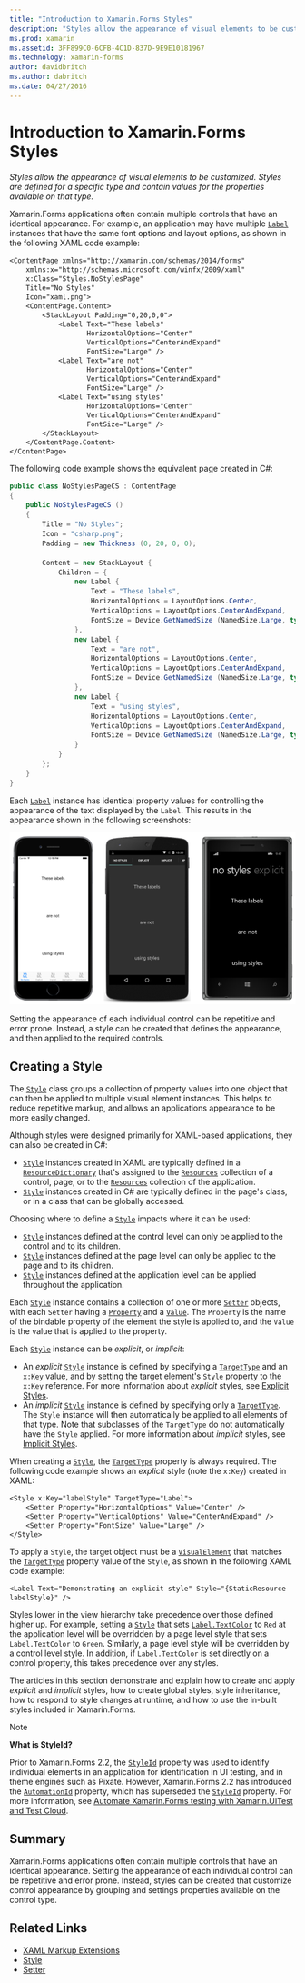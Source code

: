 ```yaml
---
title: "Introduction to Xamarin.Forms Styles"
description: "Styles allow the appearance of visual elements to be customized. Styles are defined for a specific type and contain values for the properties available on that type."
ms.prod: xamarin
ms.assetid: 3FF899C0-6CFB-4C1D-837D-9E9E10181967
ms.technology: xamarin-forms
author: davidbritch
ms.author: dabritch
ms.date: 04/27/2016
---
```


# Introduction to Xamarin.Forms Styles

_Styles allow the appearance of visual elements to be customized. Styles are defined for a specific type and contain values for the properties available on that type._

Xamarin.Forms applications often contain multiple controls that have an identical appearance. For example, an application may have multiple [`Label`](xref:Xamarin.Forms.Label) instances that have the same font options and layout options, as shown in the following XAML code example:

```xaml
<ContentPage xmlns="http://xamarin.com/schemas/2014/forms"
    xmlns:x="http://schemas.microsoft.com/winfx/2009/xaml"
    x:Class="Styles.NoStylesPage"
    Title="No Styles"
    Icon="xaml.png">
    <ContentPage.Content>
        <StackLayout Padding="0,20,0,0">
            <Label Text="These labels"
                   HorizontalOptions="Center"
                   VerticalOptions="CenterAndExpand"
                   FontSize="Large" />
            <Label Text="are not"
                   HorizontalOptions="Center"
                   VerticalOptions="CenterAndExpand"
                   FontSize="Large" />
            <Label Text="using styles"
                   HorizontalOptions="Center"
                   VerticalOptions="CenterAndExpand"
                   FontSize="Large" />
        </StackLayout>
    </ContentPage.Content>
</ContentPage>
```

The following code example shows the equivalent page created in C#:

```csharp
public class NoStylesPageCS : ContentPage
{
    public NoStylesPageCS ()
    {
        Title = "No Styles";
        Icon = "csharp.png";
        Padding = new Thickness (0, 20, 0, 0);

        Content = new StackLayout {
            Children = {
                new Label {
                    Text = "These labels",
                    HorizontalOptions = LayoutOptions.Center,
                    VerticalOptions = LayoutOptions.CenterAndExpand,
                    FontSize = Device.GetNamedSize (NamedSize.Large, typeof(Label))
                },
                new Label {
                    Text = "are not",
                    HorizontalOptions = LayoutOptions.Center,
                    VerticalOptions = LayoutOptions.CenterAndExpand,
                    FontSize = Device.GetNamedSize (NamedSize.Large, typeof(Label))
                },
                new Label {
                    Text = "using styles",
                    HorizontalOptions = LayoutOptions.Center,
                    VerticalOptions = LayoutOptions.CenterAndExpand,
                    FontSize = Device.GetNamedSize (NamedSize.Large, typeof(Label))
                }
            }
        };
    }
}
```

Each [`Label`](xref:Xamarin.Forms.Label) instance has identical property values for controlling the appearance of the text displayed by the `Label`. This results in the appearance shown in the following screenshots:

[![](introduction-images/no-styles.png "Label Appearance without Styles")](introduction-images/no-styles-large.png#lightbox "Label Appearance without Styles")

Setting the appearance of each individual control can be repetitive and error prone. Instead, a style can be created that defines the appearance, and then applied to the required controls.

## Creating a Style

The [`Style`](xref:Xamarin.Forms.Style) class groups a collection of property values into one object that can then be applied to multiple visual element instances. This helps to reduce repetitive markup, and allows an applications appearance to be more easily changed.

Although styles were designed primarily for XAML-based applications, they can also be created in C#:

- [`Style`](xref:Xamarin.Forms.Style) instances created in XAML are typically defined in a [`ResourceDictionary`](xref:Xamarin.Forms.ResourceDictionary) that's assigned to the [`Resources`](xref:Xamarin.Forms.VisualElement.Resources) collection of a control, page, or to the [`Resources`](xref:Xamarin.Forms.Application.Resources) collection of the application.
- [`Style`](xref:Xamarin.Forms.Style) instances created in C# are typically defined in the page's class, or in a class that can be globally accessed.

Choosing where to define a [`Style`](xref:Xamarin.Forms.Style) impacts where it can be used:

- [`Style`](xref:Xamarin.Forms.Style) instances defined at the control level can only be applied to the control and to its children.
- [`Style`](xref:Xamarin.Forms.Style) instances defined at the page level can only be applied to the page and to its children.
- [`Style`](xref:Xamarin.Forms.Style) instances defined at the application level can be applied throughout the application.

Each [`Style`](xref:Xamarin.Forms.Style) instance contains a collection of one or more [`Setter`](xref:Xamarin.Forms.Setter) objects, with each `Setter` having a [`Property`](xref:Xamarin.Forms.Setter.Property) and a [`Value`](xref:Xamarin.Forms.Setter.Value). The `Property` is the name of the bindable property of the element the style is applied to, and the `Value` is the value that is applied to the property.

Each [`Style`](xref:Xamarin.Forms.Style) instance can be *explicit*, or *implicit*:

- An *explicit* [`Style`](xref:Xamarin.Forms.Style) instance is defined by specifying a [`TargetType`](xref:Xamarin.Forms.Style.TargetType) and an `x:Key` value, and by setting the target element's [`Style`](xref:Xamarin.Forms.VisualElement.Style) property to the `x:Key` reference. For more information about *explicit* styles, see [Explicit Styles](~/xamarin-forms/user-interface/styles/explicit.md).
- An *implicit* [`Style`](xref:Xamarin.Forms.Style) instance is defined by specifying only a [`TargetType`](xref:Xamarin.Forms.Style.TargetType). The `Style` instance will then automatically be applied to all elements of that type. Note that subclasses of the `TargetType` do not automatically have the `Style` applied. For more information about *implicit* styles, see [Implicit Styles](~/xamarin-forms/user-interface/styles/implicit.md).

When creating a [`Style`](xref:Xamarin.Forms.Style), the [`TargetType`](xref:Xamarin.Forms.Style.TargetType) property is always required. The following code example shows an *explicit* style (note the `x:Key`) created in XAML:

```xaml
<Style x:Key="labelStyle" TargetType="Label">
    <Setter Property="HorizontalOptions" Value="Center" />
    <Setter Property="VerticalOptions" Value="CenterAndExpand" />
    <Setter Property="FontSize" Value="Large" />
</Style>
```

To apply a `Style`, the target object must be a [`VisualElement`](xref:Xamarin.Forms.VisualElement) that matches the [`TargetType`](xref:Xamarin.Forms.Style.TargetType) property value of the `Style`, as shown in the following XAML code example:

```xaml
<Label Text="Demonstrating an explicit style" Style="{StaticResource labelStyle}" />
```

Styles lower in the view hierarchy take precedence over those defined higher up. For example, setting a [`Style`](xref:Xamarin.Forms.Style) that sets [`Label.TextColor`](xref:Xamarin.Forms.Label.TextColor) to `Red` at the application level will be overridden by a page level style that sets `Label.TextColor` to `Green`. Similarly, a page level style will be overridden by a control level style. In addition, if `Label.TextColor` is set directly on a control property, this takes precedence over any styles.

The articles in this section demonstrate and explain how to create and apply *explicit* and *implicit* styles, how to create global styles, style inheritance, how to respond to style changes at runtime, and how to use the in-built styles included in Xamarin.Forms.

> [!NOTE]
> **What is StyleId?**
>
> Prior to Xamarin.Forms 2.2, the [`StyleId`](xref:Xamarin.Forms.Element.StyleId) property was used to identify individual elements in an application for identification in UI testing, and in theme engines such as Pixate. However, Xamarin.Forms 2.2 has introduced the [`AutomationId`](xref:Xamarin.Forms.Element.AutomationId) property, which has superseded the [`StyleId`](xref:Xamarin.Forms.Element.StyleId) property. For more information, see [Automate Xamarin.Forms testing with Xamarin.UITest and Test Cloud](~/xamarin-forms/deploy-test/uitest-and-test-cloud.md).

## Summary

Xamarin.Forms applications often contain multiple controls that have an identical appearance. Setting the appearance of each individual control can be repetitive and error prone. Instead, styles can be created that customize control appearance by grouping and settings properties available on the control type.


## Related Links

- [XAML Markup Extensions](~/xamarin-forms/xaml/xaml-basics/xaml-markup-extensions.md)
- [Style](xref:Xamarin.Forms.Style)
- [Setter](xref:Xamarin.Forms.Setter)

